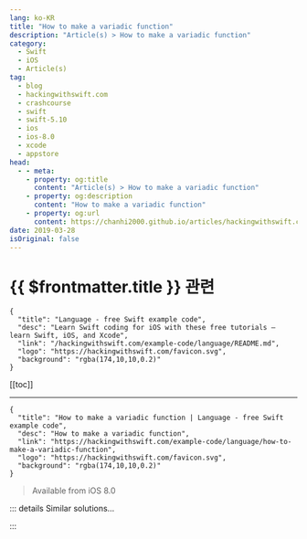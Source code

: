```yaml
---
lang: ko-KR
title: "How to make a variadic function"
description: "Article(s) > How to make a variadic function"
category:
  - Swift
  - iOS
  - Article(s)
tag: 
  - blog
  - hackingwithswift.com
  - crashcourse
  - swift
  - swift-5.10
  - ios
  - ios-8.0
  - xcode
  - appstore
head:
  - - meta:
    - property: og:title
      content: "Article(s) > How to make a variadic function"
    - property: og:description
      content: "How to make a variadic function"
    - property: og:url
      content: https://chanhi2000.github.io/articles/hackingwithswift.com/example-code/language/how-to-make-a-variadic-function.html
date: 2019-03-28
isOriginal: false
---
```


# {{ $frontmatter.title }} 관련

```component VPCard
{
  "title": "Language - free Swift example code",
  "desc": "Learn Swift coding for iOS with these free tutorials – learn Swift, iOS, and Xcode",
  "link": "/hackingwithswift.com/example-code/language/README.md",
  "logo": "https://hackingwithswift.com/favicon.svg",
  "background": "rgba(174,10,10,0.2)"
}
```

[[toc]]

---

```component VPCard
{
  "title": "How to make a variadic function | Language - free Swift example code",
  "desc": "How to make a variadic function",
  "link": "https://hackingwithswift.com/example-code/language/how-to-make-a-variadic-function",
  "logo": "https://hackingwithswift.com/favicon.svg",
  "background": "rgba(174,10,10,0.2)"
}
```

> Available from iOS 8.0

<!-- TODO: 작성 -->

<!-- 
Variadic functions are functions that accept any number of parameters. The most common one in Swift is `print()` – most people use it to print a single value, but you can actually pass as many as you want, like this:

```swift
print(1, 2, 3, 4, 5)
```

To make a variadic function of your own, just add `...` after any parameter. For example, we could write a `sum()` function that accepts any number of integers and adds them together, like this:

```swift
func sum1(_ numbers: Int...) -> Int {
    var total = 0

    for number in numbers {
        total += number
    }

    return total
}
```

Or if you wanted to write that functionally, you would use `reduce()`:

```swift
func sum2(_ numbers: Int...) -> Int {
    return numbers.reduce(0, +)
}
```

Notice how we specify `Int...` rather than `Int` – that means this function can be called using no integers, one integer, or even a hundred integers, and Swift will automatically convert them to be an array of integers inside the function.

So, it would be called like this:

```swift
let total = sum2(1, 2, 3, 4, 5)
```

-->

::: details Similar solutions…

<!--
/quick-start/concurrency/how-to-make-function-parameters-isolated">How to make function parameters isolated 
/quick-start/concurrency/what-is-an-asynchronous-function">What is an asynchronous function? 
/quick-start/concurrency/what-is-a-synchronous-function">What is a synchronous function? 
/quick-start/concurrency/how-to-call-an-async-function-using-async-let">How to call an async function using async let 
/example-code/language/how-to-use-the-zip-function-to-join-two-arrays">How to use the zip() function to join two arrays</a>
-->

:::

